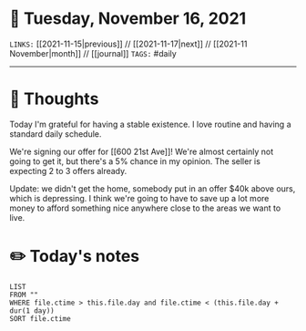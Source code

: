 # 📅 Tuesday, November 16, 2021
`LINKS:` [[2021-11-15|previous]] // [[2021-11-17|next]] // [[2021-11 November|month]] // [[journal]] 
`TAGS:` #daily

---
# 💭 Thoughts
Today I'm grateful for having a stable existence. I love routine and having a standard daily schedule. 

We're signing our offer for [[600 21st Ave]]! We're almost certainly not going to get it, but there's a 5% chance in my opinion. The seller is expecting 2 to 3 offers already. 

Update: we didn't get the home, somebody put in an offer $40k above ours, which is depressing. I think we're going to have to save up a lot more money to afford something nice anywhere close to the areas we want to live. 

# ✏️ Today's notes
```dataview
LIST 
FROM ""
WHERE file.ctime > this.file.day and file.ctime < (this.file.day + dur(1 day))
SORT file.ctime
```

